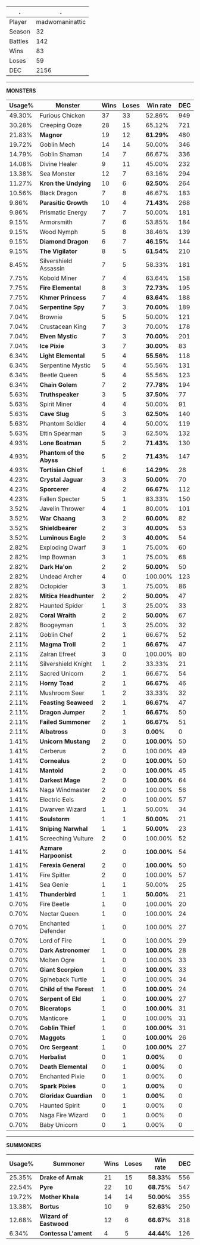 .|.
|-|-
Player|madwomaninattic
Season|32
Battles|142
Wins|83
Loses|59
DEC|2156

---
**MONSTERS**

Usage%|Monster|Wins|Loses|Win rate|DEC|
-|-|-|-|-|-|
49.30%|Furious Chicken|37|33|52.86%|949|
30.28%|Creeping Ooze|28|15|65.12%|721|
21.83%|**Magnor**|19|12|**61.29%**|480|
19.72%|Goblin Mech|14|14|50.00%|346|
14.79%|Goblin Shaman|14|7|66.67%|336|
14.08%|Divine Healer|9|11|45.00%|232|
13.38%|Sea Monster|12|7|63.16%|294|
11.27%|**Kron the Undying**|10|6|**62.50%**|264|
10.56%|Black Dragon|7|8|46.67%|183|
9.86%|**Parasitic Growth**|10|4|**71.43%**|268|
9.86%|Prismatic Energy|7|7|50.00%|181|
9.15%|Armorsmith|7|6|53.85%|184|
9.15%|Wood Nymph|5|8|38.46%|139|
9.15%|**Diamond Dragon**|6|7|**46.15%**|144|
9.15%|**The Vigilator**|8|5|**61.54%**|210|
8.45%|Silvershield Assassin|7|5|58.33%|181|
7.75%|Kobold Miner|7|4|63.64%|158|
7.75%|**Fire Elemental**|8|3|**72.73%**|195|
7.75%|**Khmer Princess**|7|4|**63.64%**|188|
7.04%|**Serpentine Spy**|7|3|**70.00%**|189|
7.04%|Brownie|5|5|50.00%|121|
7.04%|Crustacean King|7|3|70.00%|178|
7.04%|**Elven Mystic**|7|3|**70.00%**|201|
7.04%|**Ice Pixie**|3|7|**30.00%**|83|
6.34%|**Light Elemental**|5|4|**55.56%**|118|
6.34%|Serpentine Mystic|5|4|55.56%|131|
6.34%|Beetle Queen|5|4|55.56%|123|
6.34%|**Chain Golem**|7|2|**77.78%**|194|
5.63%|**Truthspeaker**|3|5|**37.50%**|77|
5.63%|Spirit Miner|4|4|50.00%|91|
5.63%|**Cave Slug**|5|3|**62.50%**|140|
5.63%|Phantom Soldier|4|4|50.00%|119|
5.63%|Ettin Spearman|5|3|62.50%|132|
4.93%|**Lone Boatman**|5|2|**71.43%**|130|
4.93%|**Phantom of the Abyss**|5|2|**71.43%**|147|
4.93%|**Tortisian Chief**|1|6|**14.29%**|28|
4.23%|**Crystal Jaguar**|3|3|**50.00%**|70|
4.23%|**Sporcerer**|4|2|**66.67%**|112|
4.23%|Fallen Specter|5|1|83.33%|150|
3.52%|Javelin Thrower|4|1|80.00%|101|
3.52%|**War Chaang**|3|2|**60.00%**|82|
3.52%|**Shieldbearer**|2|3|**40.00%**|53|
3.52%|**Luminous Eagle**|2|3|**40.00%**|54|
2.82%|Exploding Dwarf|3|1|75.00%|60|
2.82%|Imp Bowman|3|1|75.00%|68|
2.82%|**Dark Ha'on**|2|2|**50.00%**|50|
2.82%|Undead Archer|4|0|100.00%|123|
2.82%|Octopider|3|1|75.00%|86|
2.82%|**Mitica Headhunter**|2|2|**50.00%**|47|
2.82%|Haunted Spider|1|3|25.00%|33|
2.82%|**Coral Wraith**|2|2|**50.00%**|67|
2.82%|Boogeyman|1|3|25.00%|32|
2.11%|Goblin Chef|2|1|66.67%|52|
2.11%|**Magma Troll**|2|1|**66.67%**|47|
2.11%|Zalran Efreet|3|0|100.00%|80|
2.11%|Silvershield Knight|1|2|33.33%|21|
2.11%|Sacred Unicorn|2|1|66.67%|54|
2.11%|**Horny Toad**|2|1|**66.67%**|46|
2.11%|Mushroom Seer|1|2|33.33%|32|
2.11%|**Feasting Seaweed**|2|1|**66.67%**|47|
2.11%|**Dragon Jumper**|2|1|**66.67%**|50|
2.11%|**Failed Summoner**|2|1|**66.67%**|51|
2.11%|**Albatross**|0|3|**0.00%**|0|
1.41%|**Unicorn Mustang**|2|0|**100.00%**|50|
1.41%|Cerberus|2|0|100.00%|49|
1.41%|**Cornealus**|2|0|**100.00%**|50|
1.41%|**Mantoid**|2|0|**100.00%**|45|
1.41%|**Darkest Mage**|2|0|**100.00%**|64|
1.41%|Naga Windmaster|2|0|100.00%|56|
1.41%|Electric Eels|2|0|100.00%|57|
1.41%|Dwarven Wizard|1|1|50.00%|34|
1.41%|**Soulstorm**|1|1|**50.00%**|21|
1.41%|**Sniping Narwhal**|1|1|**50.00%**|23|
1.41%|Screeching Vulture|2|0|100.00%|52|
1.41%|**Azmare Harpoonist**|2|0|**100.00%**|54|
1.41%|**Ferexia General**|2|0|**100.00%**|50|
1.41%|Fire Spitter|2|0|100.00%|57|
1.41%|Sea Genie|1|1|50.00%|25|
1.41%|**Thunderbird**|1|1|**50.00%**|21|
0.70%|Fire Beetle|1|0|100.00%|20|
0.70%|Nectar Queen|1|0|100.00%|24|
0.70%|Enchanted Defender|1|0|100.00%|27|
0.70%|Lord of Fire|1|0|100.00%|29|
0.70%|**Dark Astronomer**|1|0|**100.00%**|28|
0.70%|Molten Ogre|1|0|100.00%|33|
0.70%|**Giant Scorpion**|1|0|**100.00%**|33|
0.70%|Spineback Turtle|1|0|100.00%|34|
0.70%|**Child of the Forest**|1|0|**100.00%**|24|
0.70%|**Serpent of Eld**|1|0|**100.00%**|27|
0.70%|**Biceratops**|1|0|**100.00%**|31|
0.70%|Manticore|1|0|100.00%|31|
0.70%|**Goblin Thief**|1|0|**100.00%**|31|
0.70%|**Maggots**|1|0|**100.00%**|26|
0.70%|**Orc Sergeant**|1|0|**100.00%**|27|
0.70%|**Herbalist**|0|1|**0.00%**|0|
0.70%|**Death Elemental**|0|1|**0.00%**|0|
0.70%|Enchanted Pixie|0|1|0.00%|0|
0.70%|**Spark Pixies**|0|1|**0.00%**|0|
0.70%|**Gloridax Guardian**|0|1|**0.00%**|0|
0.70%|Haunted Spirit|0|1|0.00%|0|
0.70%|Naga Fire Wizard|0|1|0.00%|0|
0.70%|Baby Unicorn|0|1|0.00%|0|

---
**SUMMONERS**

Usage%|Summoner|Wins|Loses|Win rate|DEC|
-|-|-|-|-|-|
25.35%|**Drake of Arnak**|21|15|**58.33%**|556|
22.54%|**Pyre**|22|10|**68.75%**|547|
19.72%|**Mother Khala**|14|14|**50.00%**|355|
13.38%|**Bortus**|10|9|**52.63%**|250|
12.68%|**Wizard of Eastwood**|12|6|**66.67%**|318|
6.34%|**Contessa L'ament**|4|5|**44.44%**|126|
